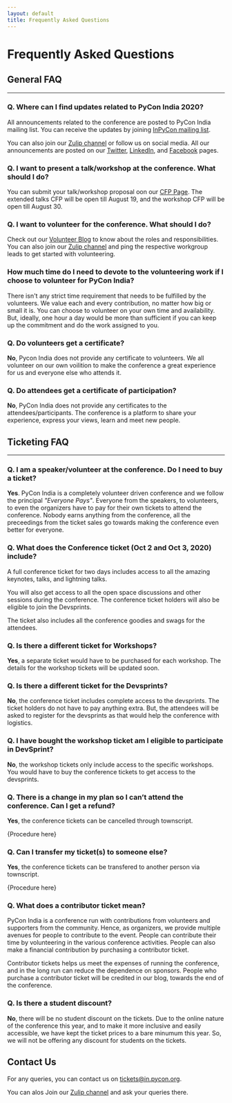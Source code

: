 ```yaml
---
layout: default
title: Frequently Asked Questions
---
```


# Frequently Asked Questions

## General FAQ

---

### Q. Where can I find updates related to PyCon India 2020?

All announcements related to the conference are posted to PyCon India mailing list.  You can receive the updates by joining [InPyCon mailing list](
https://mail.python.org/mailman/listinfo/inpycon).

You can also join our [Zulip channel](https://pyconindia.zulipchat.com/) or follow us on social media. All our announcements are posted on our [Twitter](https://twitter.com/pyconindia/), [LinkedIn](https://www.linkedin.com/company/pyconindia/), and [Facebook](https://www.facebook.com/PyConIndia/) pages.

### Q. I want to present a talk/workshop at the conference. What should I do?

You can submit your talk/workshop proposal oon our [CFP Page](https://in.pycon.org/cfp/2020/proposals/). The extended talks CFP will be open till August 19, and the workshop CFP will be open till August 30.

### Q. I want to volunteer for the conference. What should I do?

Check out our [Volunteer Blog](https://in.pycon.org/blog/2020/2020-call-for-volunteers.html) to know about the roles and responsibilities. You can also join our [Zulip channel](https://pyconindia.zulipchat.com/) and ping the respective workgroup leads to get started with volunteering.

### How much time do I need to devote to the volunteering work if I choose to volunteer for PyCon India? 

There isn't any strict time requirement that needs to be fulfilled by the volunteers. We value each and every contribution, no matter how big or small it is. You can choose to volunteer on your own time and availability. But, ideally, one hour a day would be more than sufficient if you can keep up the commitment and do the work assigned to you.  

### Q. Do volunteers get a certificate?

**No**, Pycon India does not provide any certificate to volunteers. We all volunteer on our own voilition to make the conference a great experience for us and everyone else who attends it.

### Q. Do attendees get a certificate of participation?

**No**, PyCon India does not provide any certificates to the attendees/participants. The conference is a platform to share your experience, express your views, learn and meet new people.


## Ticketing FAQ

---

### Q. I am a speaker/volunteer at the conference. Do I need to buy a ticket?

**Yes**. PyCon India is a completely volunteer driven conference and we follow the principal _"Everyone Pays"_. Everyone from the speakers, to volunteers, to even the organizers have to pay for their own tickets to attend the conference. Nobody earns anything from the conference, all the preceedings from the ticket sales go towards making the conference even better for everyone. 

### Q. What does the Conference ticket (Oct 2 and Oct 3, 2020) include?

A full conference ticket for two days includes access to all the amazing keynotes, talks, and lightning talks.

You will also get access to all the open space discussions and other sessions during the conference. The conference ticket holders will also be eligible to join the Devsprints.

The ticket also includes all the conference goodies and swags for the attendees. 

### Q. Is there a different ticket for Workshops?

**Yes**, a separate ticket would have to be purchased for each workshop. The details for the workshop tickets will be updated soon. 

### Q. Is there a different ticket for the Devsprints?

**No**, the conference ticket includes complete access to the devsprints. The ticket holders do not have to pay anything extra. But, the attendees will be asked to register for the devsprints as that would help the conference with logistics. 

### Q. I have bought the workshop ticket am I eligible to participate in DevSprint?

**No**, the workshop tickets only include access to the specific workshops. You would have to buy the conference tickets to get access to the devsprints. 

### Q. There is a change in my plan so I can’t attend the conference. Can I get a refund?

**Yes**, the conference tickets can be cancelled through townscript. 

{Procedure here}

### Q. Can I transfer my ticket(s) to someone else?

**Yes**, the conference tickets can be transfered to another person via townscript. 

{Procedure here}

### Q. What does a contributor ticket mean?

PyCon India is a conference run with contributions from volunteers and supporters from the community. Hence, as organizers, we provide multiple avenues for people to contribute to the event. People can contribute their time by volunteering in the various conference activities. People can also make a financial contribution by purchasing a contributor ticket.

Contributor tickets helps us meet the expenses of running the conference, and in the long run can reduce the dependence on sponsors. People who purchase a contributor ticket will be credited in our blog, towards the end of the conference.

### Q. Is there a student discount?

**No**, there will be no student discount on the tickets. Due to the online nature of the conference this year, and to make it more inclusive and easily accessible, we have kept the ticket prices to a bare minumum this year. So, we will not be offering any discount for students on the tickets.

## Contact Us

For any queries, you can contact us on <tickets@in.pycon.org>.

You can alos Join our [Zulip channel](https://pyconindia.zulipchat.com/) and ask your queries there. 
